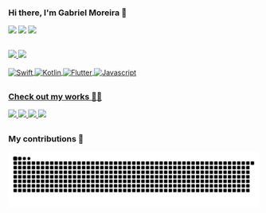 ### Hi there, I'm Gabriel Moreira 👋

<div>
  <a href="https://www.linkedin.com/in/gabriel-moreira-dev/" ><img src="https://img.shields.io/badge/LinkedIn-0077B5?style=for-the-badge&logo=linkedin&logoColor=white" /></a>
  <a href="https://medium.com/@gabrielmoreira-dev" ><img src="https://img.shields.io/badge/Medium-12100E?style=for-the-badge&logo=medium&logoColor=white" /></a>
  <a href="mailto:g.alves.m.2008@gmail.com" ><img src="https://img.shields.io/badge/Gmail-D14836?style=for-the-badge&logo=gmail&logoColor=white" /></a>
</div>

##

<div>
  <a href="https://github.com/gabrielmoreira-dev" />
  <img height="170em" src="https://github-readme-stats.vercel.app/api?username=gabrielmoreira-dev&show_icons=true&include_all_commits=true&count_private=true&theme=merko" />
  <img height="170em" src="https://github-readme-stats.vercel.app/api/top-langs/?username=gabrielmoreira-dev&layout=compact&langs_count=6&theme=merko" />
</div>

<div style="display: inline_block"><br>
  <img align="center" alt="Swift" src="https://img.shields.io/badge/Swift-FA7343?style=for-the-badge&logo=swift&logoColor=white" />
  <img align="center" alt="Kotlin" src="https://img.shields.io/badge/Kotlin-0095D5?&style=for-the-badge&logo=kotlin&logoColor=white" />
  <img align="center" alt="Flutter" src="https://img.shields.io/badge/Flutter-02569B?style=for-the-badge&logo=flutter&logoColor=white" />
  <img align="center" alt="Javascript" src="https://img.shields.io/badge/JavaScript-F7DF1E?style=for-the-badge&logo=javascript&logoColor=black" />
</div>

##

### Check out my works 🧑‍💻

<div>
  <a href="https://github.com/gabrielmoreira-dev/airlines" >
    <img height="130em" src="https://github-readme-stats.vercel.app/api/pin/?username=gabrielmoreira-dev&repo=airlines&theme=merko" />
  </a>
  <a href="https://github.com/gabrielmoreira-dev/flutter-charts" >
    <img height="130em" src="https://github-readme-stats.vercel.app/api/pin/?username=gabrielmoreira-dev&repo=flutter-charts&theme=merko" />
  </a>
  <a href="https://github.com/gabrielmoreira-dev/airlines-android" >
    <img height="130em" src="https://github-readme-stats.vercel.app/api/pin/?username=gabrielmoreira-dev&repo=airlines-android&theme=merko" />
  </a>
  <a href="https://github.com/gabrielmoreira-dev/a-flutter-app-of-ice-and-fire" >
    <img height="130em" src="https://github-readme-stats.vercel.app/api/pin/?username=gabrielmoreira-dev&repo=a-flutter-app-of-ice-and-fire&theme=merko" />
  </a>
</div>

##

### My contributions 🚀

![snake gif](https://github.com/gabrielmoreira-dev/gabrielmoreira-dev/blob/output/github-contribution-grid-snake.svg)
